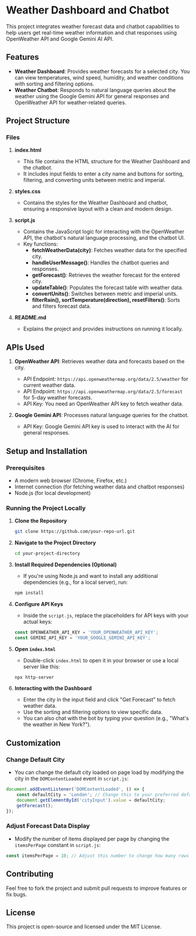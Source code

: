 # Weather Dashboard and Chatbot

This project integrates weather forecast data and chatbot capabilities to help users get real-time weather information and chat responses using OpenWeather API and Google Gemini AI API.

## Features
- **Weather Dashboard**: Provides weather forecasts for a selected city. You can view temperatures, wind speed, humidity, and weather conditions with sorting and filtering options.
- **Weather Chatbot**: Responds to natural language queries about the weather using the Google Gemini API for general responses and OpenWeather API for weather-related queries.

## Project Structure

### Files
1. **index.html**
    - This file contains the HTML structure for the Weather Dashboard and the chatbot.
    - It includes input fields to enter a city name and buttons for sorting, filtering, and converting units between metric and imperial.

2. **styles.css**
    - Contains the styles for the Weather Dashboard and chatbot, ensuring a responsive layout with a clean and modern design.

3. **script.js**
    - Contains the JavaScript logic for interacting with the OpenWeather API, the chatbot's natural language processing, and the chatbot UI.
    - Key functions:
        - **fetchWeatherData(city)**: Fetches weather data for the specified city.
        - **handleUserMessage()**: Handles the chatbot queries and responses.
        - **getForecast()**: Retrieves the weather forecast for the entered city.
        - **updateTable()**: Populates the forecast table with weather data.
        - **convertUnits()**: Switches between metric and imperial units.
        - **filterRain(), sortTemperature(direction), resetFilters()**: Sorts and filters forecast data.

4. **README.md**
    - Explains the project and provides instructions on running it locally.

## APIs Used
1. **OpenWeather API**: Retrieves weather data and forecasts based on the city.
   - API Endpoint: `https://api.openweathermap.org/data/2.5/weather` for current weather data.
   - API Endpoint: `https://api.openweathermap.org/data/2.5/forecast` for 5-day weather forecasts.
   - API Key: You need an OpenWeather API key to fetch weather data. 

2. **Google Gemini API**: Processes natural language queries for the chatbot.
   - API Key: Google Gemini API key is used to interact with the AI for general responses.

## Setup and Installation

### Prerequisites
- A modern web browser (Chrome, Firefox, etc.)
- Internet connection (for fetching weather data and chatbot responses)
- Node.js (for local development)

### Running the Project Locally
1. **Clone the Repository**
   ```bash
   git clone https://github.com/your-repo-url.git
   ```
   
2. **Navigate to the Project Directory**
   ```bash
   cd your-project-directory
   ```

3. **Install Required Dependencies (Optional)**
   - If you're using Node.js and want to install any additional dependencies (e.g., for a local server), run:
   ```bash
   npm install
   ```

4. **Configure API Keys**
   - Inside the `script.js`, replace the placeholders for API keys with your actual keys:
   ```js
   const OPENWEATHER_API_KEY = 'YOUR_OPENWEATHER_API_KEY';
   const GEMINI_API_KEY = 'YOUR_GOOGLE_GEMINI_API_KEY';
   ```

5. **Open `index.html`**
   - Double-click `index.html` to open it in your browser or use a local server like this:
   ```bash
   npx http-server
   ```

6. **Interacting with the Dashboard**
   - Enter the city in the input field and click "Get Forecast" to fetch weather data.
   - Use the sorting and filtering options to view specific data.
   - You can also chat with the bot by typing your question (e.g., "What's the weather in New York?").

## Customization

### Change Default City
- You can change the default city loaded on page load by modifying the city in the `DOMContentLoaded` event in `script.js`:
```js
document.addEventListener('DOMContentLoaded', () => {
    const defaultCity = 'London'; // Change this to your preferred default city
    document.getElementById('cityInput').value = defaultCity;
    getForecast();
});
```

### Adjust Forecast Data Display
- Modify the number of items displayed per page by changing the `itemsPerPage` constant in `script.js`:
```js
const itemsPerPage = 10; // Adjust this number to change how many rows appear in the table
```

## Contributing
Feel free to fork the project and submit pull requests to improve features or fix bugs.

## License
This project is open-source and licensed under the MIT License.

